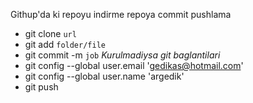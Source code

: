 Githup'da ki repoyu indirme repoya commit pushlama
- git clone `url`
- git add `folder/file`
- git commit -m `job`
*Kurulmadiysa git baglantilari*
- git config --global user.email 'gedikas@hotmail.com'
- git config --global user.name 'argedik'
- git push